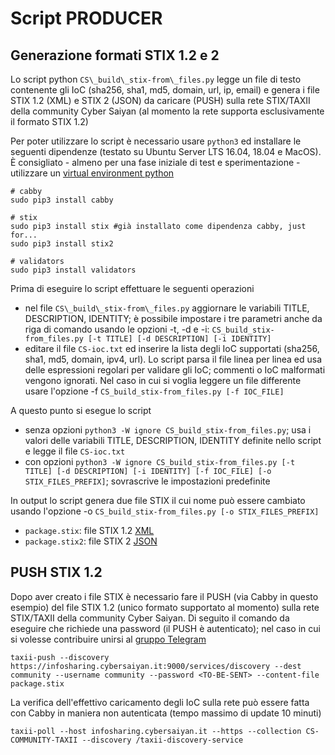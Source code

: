 # Script PRODUCER

## Generazione formati STIX 1.2 e 2
Lo script python ```CS\_build\_stix-from\_files.py``` legge un file di testo contenente gli IoC (sha256, sha1, md5, domain, url, ip, email) e genera i file STIX 1.2 (XML) e STIX 2 (JSON) da caricare (PUSH) sulla rete STIX/TAXII della community Cyber Saiyan (al momento la rete supporta esclusivamente il formato STIX 1.2)

Per poter utilizzare lo script è necessario usare ```python3``` ed installare le seguenti dipendenze (testato su Ubuntu Server LTS 16.04, 18.04 e MacOS). 
È consigliato - almeno per una fase iniziale di test e sperimentazione - utilizzare un [virtual environment python](https://docs.python.org/3/library/venv.html)

```
# cabby 
sudo pip3 install cabby

# stix
sudo pip3 install stix #già installato come dipendenza cabby, just for...
sudo pip3 install stix2

# validators
sudo pip3 install validators
```

Prima di eseguire lo script effettuare le seguenti operazioni
* nel file ```CS\_build\_stix-from\_files.py``` aggiornare le variabili TITLE, DESCRIPTION, IDENTITY; è possibile impostare i tre parametri anche da riga di comando usando le opzioni -t, -d e -i: ```CS_build_stix-from_files.py [-t TITLE] [-d DESCRIPTION] [-i IDENTITY]```
* editare il file ```CS-ioc.txt``` ed inserire la lista degli IoC supportati (sha256, sha1, md5, domain, ipv4, url). Lo script parsa il file linea per linea ed usa delle espressioni regolari per validare gli IoC; commenti o IoC malformati vengono ignorati. Nel caso in cui si voglia leggere un file differente usare l'opzione -f ```CS_build_stix-from_files.py [-f IOC_FILE]```

A questo punto si esegue lo script
* senza opzioni ```python3 -W ignore CS_build_stix-from_files.py```; usa i valori delle variabili TITLE, DESCRIPTION, IDENTITY definite nello script e legge il file ```CS-ioc.txt```
* con opzioni ```python3 -W ignore CS_build_stix-from_files.py [-t TITLE] [-d DESCRIPTION] [-i IDENTITY] [-f IOC_FILE] [-o STIX_FILES_PREFIX]```; sovrascrive le impostazioni predefinite

In output lo script genera due file STIX il cui nome può essere cambiato usando l'opzione -o ```CS_build_stix-from_files.py [-o STIX_FILES_PREFIX]```
* ```package.stix```: file STIX 1.2 [XML](/CONTRIB/PRODUCER/scripts/package.stix)
* ```package.stix2```: file STIX 2 [JSON](/CONTRIB/PRODUCER/scripts/package.stix2)

## PUSH STIX 1.2
Dopo aver creato i file STIX è necessario fare il PUSH (via Cabby in questo esempio) del file STIX 1.2 (unico formato supportato al momento) sulla rete STIX/TAXII della community Cyber Saiyan.
Di seguito il comando da eseguire che richiede una password (il PUSH è autenticato); nel caso in cui si volesse contribuire unirsi al [gruppo Telegram](https://t.me/joinchat/Av4DDFjVkRC60YH_Lq-WVw)
```
taxii-push --discovery https://infosharing.cybersaiyan.it:9000/services/discovery --dest community --username community --password <TO-BE-SENT> --content-file package.stix
```

La verifica dell'effettivo caricamento degli IoC sulla rete può essere fatta con Cabby in maniera non autenticata (tempo massimo di update 10 minuti)
```
taxii-poll --host infosharing.cybersaiyan.it --https --collection CS-COMMUNITY-TAXII --discovery /taxii-discovery-service
```
